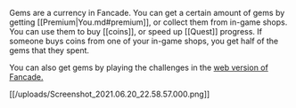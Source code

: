 Gems are a currency in Fancade. You can get a certain amount of gems by getting [[Premium|You.md#premium]], or collect them from in-game shops. You can use them to buy [[coins]], or speed up [[Quest]] progress. If someone buys coins from one of your in-game shops, you get half of the gems that they spent.

You can also get gems by playing the challenges in the [web version of Fancade.](https://www.fancade.com/wiki/Fancade%20Web.md/853ec04930fa86f49b97adb7f02fe9104c29047e)

[[/uploads/Screenshot_2021.06.20_22.58.57.000.png]]